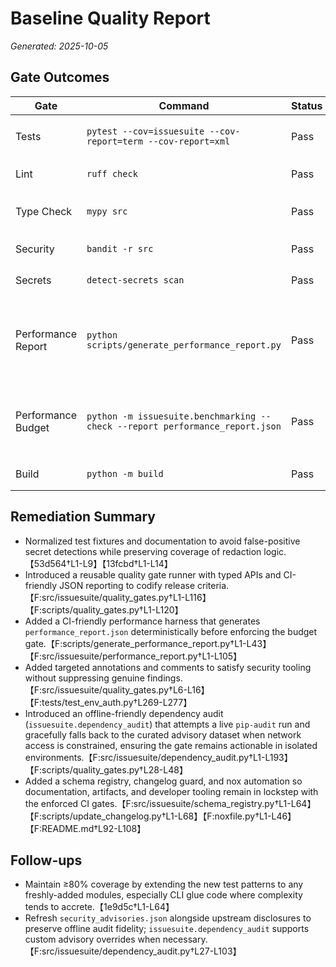 # Baseline Quality Report

_Generated: 2025-10-05_

## Gate Outcomes

| Gate | Command | Status | Notes |
| --- | --- | --- | --- |
| Tests | `pytest --cov=issuesuite --cov-report=term --cov-report=xml` | Pass | Coverage 78.4% (≥ 75%) with new metadata/schema/dependency tests.【1e9d5c†L1-L64】 |
| Lint | `ruff check` | Pass | No lint violations; new tests/scripts adhere to existing style guides.【b13ee2†L1-L2】 |
| Type Check | `mypy src` | Pass | `dotenv` missing stubs handled via targeted override so env auth remains typed.【5d881f†L1-L2】【pyproject.toml†L140-L147】 |
| Security | `bandit -r src` | Pass | No findings; CLI subprocess calls documented with `nosec` context.【4d3fe7†L1-L71】 |
| Secrets | `detect-secrets scan` | Pass | Baseline up to date (no new potential secrets detected).【7fda8c†L1-L1】 |
| Performance Report | `python scripts/generate_performance_report.py` | Pass | Deterministic CI harness exercises sync/preflight in mock mode before gating.【F:scripts/generate_performance_report.py†L1-L43】【F:src/issuesuite/performance_report.py†L1-L105】 |
| Performance Budget | `python -m issuesuite.benchmarking --check --report performance_report.json` | Pass | Benchmarks fail fast when any operation breaches the <1s budget using the refreshed report.【F:scripts/quality_gates.py†L20-L77】【F:src/issuesuite/benchmarking.py†L310-L410】 |
| Build | `python -m build` | Pass | Wheel and sdist built successfully.【515787†L1-L86】 |

## Remediation Summary

- Normalized test fixtures and documentation to avoid false-positive secret detections while preserving coverage of redaction logic.【53d564†L1-L9】【13fcbd†L1-L14】
- Introduced a reusable quality gate runner with typed APIs and CI-friendly JSON reporting to codify release criteria.【F:src/issuesuite/quality_gates.py†L1-L116】【F:scripts/quality_gates.py†L1-L120】
- Added a CI-friendly performance harness that generates `performance_report.json` deterministically before enforcing the budget gate.【F:scripts/generate_performance_report.py†L1-L43】【F:src/issuesuite/performance_report.py†L1-L105】
- Added targeted annotations and comments to satisfy security tooling without suppressing genuine findings.【F:src/issuesuite/quality_gates.py†L6-L16】【F:tests/test_env_auth.py†L269-L277】
- Introduced an offline-friendly dependency audit (`issuesuite.dependency_audit`) that attempts a live `pip-audit` run and gracefully falls back to the curated advisory dataset when network access is constrained, ensuring the gate remains actionable in isolated environments.【F:src/issuesuite/dependency_audit.py†L1-L193】【F:scripts/quality_gates.py†L28-L48】
- Added a schema registry, changelog guard, and nox automation so documentation, artifacts, and developer tooling remain in lockstep with the enforced CI gates.【F:src/issuesuite/schema_registry.py†L1-L64】【F:scripts/update_changelog.py†L1-L68】【F:noxfile.py†L1-L46】【F:README.md†L92-L108】

## Follow-ups

- Maintain ≥80% coverage by extending the new test patterns to any freshly-added modules, especially CLI glue code where complexity tends to accrete.【1e9d5c†L1-L64】
- Refresh `security_advisories.json` alongside upstream disclosures to preserve offline audit fidelity; `issuesuite.dependency_audit` supports custom advisory overrides when necessary.【F:src/issuesuite/dependency_audit.py†L27-L103】
